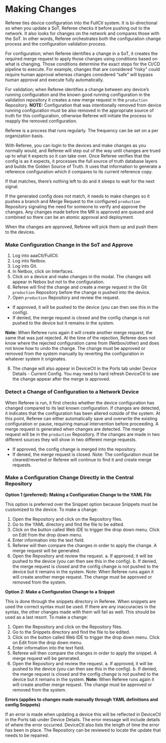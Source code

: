 # Making Changes

Referee ties device configuration into the FullCtl system. It is bi-directional so when you update a SoT, Referee checks it before pushing out to the network. It also looks for changes on the network and compares those with the SoT. In other words, Referee orchestrates both the configuration change process and the configuration validation process.

For configuration; when Referee identifies a change in a SoT, it creates the required merge request to apply those changes using conditions based on what is changing. Those conditions determine the exact steps for the CI/CD pipeline to execute. For example, changes that are considered “risky” could require human approval whereas changes considered “safe” will bypass human approval and execute fully automatically.

For validation; when Referee identifies a change between any device’s running configuration and the known good running configuration in the validation repository it creates a new merge request in the `production` Repository. **NOTE:** Configuration that was intentionally removed from device running configuration must be also removed in the appropriate source of truth for this configuration, otherwise Referee will initiate the process to reapply the removed configuration.

Referee is a process that runs regularly. The frequency can be set on a per organization basis.

With Referee, you can login to the devices and make changes as you normally would, and Referee will step out of the way until changes are trued up to what it expects so it can take over. Once Referee verifies that the config is as it expects, it processes the full source of truth database layers and builds the Golden Source of Truth. It uses that information to generate a reference configuration which it compares to its current reference copy. 

If that matches, there’s nothing left to do and it sleeps to wait for the next signal.

If the generated config does not match, it needs to make changes so it pushes a branch and Merge Request to the configured `production` Repository signaling the need for someone to verify and approve the changes. Any changes made before the MR is approved are queued and combined so there can be an atomic approval and deployment.

When the changes are approved, Referee will pick them up and push them to the devices.

### Make Configuration Change in the SoT and Approve

1. Log into aaaCtl/FullCtl.
2. Log into Netbox. 
3. Log into Git.
4. In Netbox, click on Interfaces. 
5. Click on a device and make changes in the modal. The changes will appear in Nebox but not to the configuration. 
6. Referee will find the change and create a merge request in the Git `production` Repository before the change is pushed into the device. 
7. Open `production` Repository and review the request.
   
- If approved, it will be pushed to the device (you can then see this in the config).
- If denied, the merge request is closed and the config change is not pushed to the device but it remains in the system.
  
**Note:** When Referee runs again it will create another merge request, the same that was just rejected. At the time of the rejection, Referee does not know where the rejected configuration came from (Netbox/other) and does not know how to undo the change. The change must be approved or removed from the system manually by reverting the configuration in whatever system it originates.

8. The change will also appear in DeviceCtl in the Ports tab under Device Details - Current Config. You may need to hard refresh DeviceCtl to see the change appear after the merge is approved. 

### Detect a Change of Configuration to a Network Device

When Referee is run, it first checks whether the device configuration has changed compared to its last known configuration. If changes are detected, it indicates that the configuration has been altered outside of the system. At this point, Referee can either automatically save and overwrite the existing configuration or pause, requiring manual intervention before proceeding. A merge request is generated when changes are detected. The merge request will be in the `production` Repository. If the changes are made in two different sources they will show in two different merge requests. 

- If approved, the config change is merged into the repository. 
- If denied, the merge request is closed. Note: The configuration must be cleared/reverted or Referee will continue to find it and create merge requests. 

### Make a Configuration Change Directly in the Central Repository

**Option 1 (preferred): Making a Configuration Change to the YAML File**

This option is preferred over the Snippet option because Snippets must be customized to the device. 
To make a change:

1. Open the Repository and click on the Repository files. 
2. Go to the YAML directory and find the file to be edited. 
3. Click on the button called Web IDE to trigger the drop down menu. Click on Edit from the drop down menu. 
4. Enter information into the text field. 
5. Referee will then compare the changes in order to apply the change. A merge request will be generated.
6. Open the Repository and review the request.
    a. If approved, it will be pushed to the device (you can then see this in the config).
    b. If denied, the merge request is closed and the config change is not pushed to the device but it remains in the system. Note: When Referee runs again it will create another merge request. The change must be approved or removed from the system.

**Option 2: Make a Configuration Change to a Snippet**

This is done through the snippets directory in Referee. When snippets are used the correct syntax must be used. If there are any inaccuracies in the syntax, the other changes made with them will fail as well. This should be used as a last resort.
To make a change:

1. Open the Repository and click on the Repository files. 
2. Go to the Snippets directory and find the file to be edited. 
3. Click on the button called Web IDE to trigger the drop down menu. Click on Edit from the drop down menu. 
4. Enter information into the text field. 
5. Referee will then compare the changes in order to apply the snippet. A merge request will be generated.
6. Open the Repository and review the request.
   a. If approved, it will be pushed to the device (you can then see this in the config).
   b. If denied, the merge request is closed and the config change is not pushed to the device but it remains in the system. **Note:** When Referee runs again it will create another merge request. The change must be approved or removed from the system.

**Errors (applies to changes made manually through YAML definitions and config Snippets)**

If an error is made when updating a device this will be reflected in DeviceCtl in the Ports tab under Device Details. The error message will include details of where the error occurred. DeviceCtl also lists the length of time the error has been in place. The Repository can be reviewed to locate the update that needs to be repaired. 

